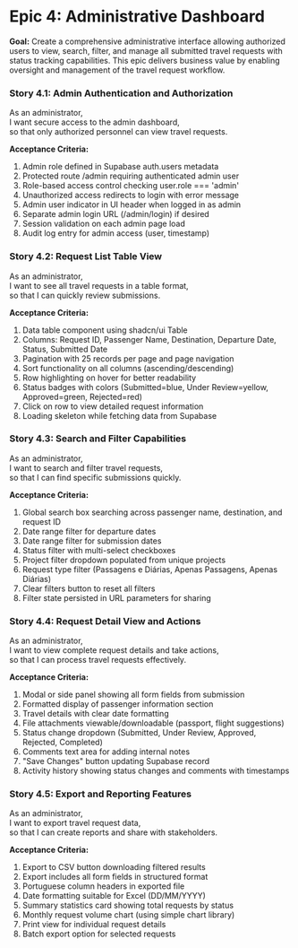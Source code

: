 # Epic 4: Administrative Dashboard

**Goal:** Create a comprehensive administrative interface allowing authorized users to view, search, filter, and manage all submitted travel requests with status tracking capabilities. This epic delivers business value by enabling oversight and management of the travel request workflow.

### Story 4.1: Admin Authentication and Authorization
As an administrator,  
I want secure access to the admin dashboard,  
so that only authorized personnel can view travel requests.

**Acceptance Criteria:**
1. Admin role defined in Supabase auth.users metadata
2. Protected route /admin requiring authenticated admin user
3. Role-based access control checking user.role === 'admin'
4. Unauthorized access redirects to login with error message
5. Admin user indicator in UI header when logged in as admin
6. Separate admin login URL (/admin/login) if desired
7. Session validation on each admin page load
8. Audit log entry for admin access (user, timestamp)

### Story 4.2: Request List Table View
As an administrator,  
I want to see all travel requests in a table format,  
so that I can quickly review submissions.

**Acceptance Criteria:**
1. Data table component using shadcn/ui Table
2. Columns: Request ID, Passenger Name, Destination, Departure Date, Status, Submitted Date
3. Pagination with 25 records per page and page navigation
4. Sort functionality on all columns (ascending/descending)
5. Row highlighting on hover for better readability
6. Status badges with colors (Submitted=blue, Under Review=yellow, Approved=green, Rejected=red)
7. Click on row to view detailed request information
8. Loading skeleton while fetching data from Supabase

### Story 4.3: Search and Filter Capabilities
As an administrator,  
I want to search and filter travel requests,  
so that I can find specific submissions quickly.

**Acceptance Criteria:**
1. Global search box searching across passenger name, destination, and request ID
2. Date range filter for departure dates
3. Date range filter for submission dates
4. Status filter with multi-select checkboxes
5. Project filter dropdown populated from unique projects
6. Request type filter (Passagens e Diárias, Apenas Passagens, Apenas Diárias)
7. Clear filters button to reset all filters
8. Filter state persisted in URL parameters for sharing

### Story 4.4: Request Detail View and Actions
As an administrator,  
I want to view complete request details and take actions,  
so that I can process travel requests effectively.

**Acceptance Criteria:**
1. Modal or side panel showing all form fields from submission
2. Formatted display of passenger information section
3. Travel details with clear date formatting
4. File attachments viewable/downloadable (passport, flight suggestions)
5. Status change dropdown (Submitted, Under Review, Approved, Rejected, Completed)
6. Comments text area for adding internal notes
7. "Save Changes" button updating Supabase record
8. Activity history showing status changes and comments with timestamps

### Story 4.5: Export and Reporting Features
As an administrator,  
I want to export travel request data,  
so that I can create reports and share with stakeholders.

**Acceptance Criteria:**
1. Export to CSV button downloading filtered results
2. Export includes all form fields in structured format
3. Portuguese column headers in exported file
4. Date formatting suitable for Excel (DD/MM/YYYY)
5. Summary statistics card showing total requests by status
6. Monthly request volume chart (using simple chart library)
7. Print view for individual request details
8. Batch export option for selected requests
